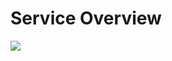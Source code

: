 # Service Overview


<img src="https://user-images.githubusercontent.com/77944843/191361340-2954ecd6-82a2-4db9-b123-a36da970a3fd.png"/>
